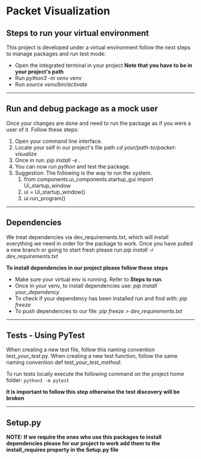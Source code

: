 # Packet Visualization

## Steps to run your virtual environment
This project is developed under a virtual environment follow the next steps to manage packages and run test mode:
- Open the integrated terminal in your project **Note that you have to be in your project's path**
- Run *python3 -m venv venv*
- Run *source venv/bin/activate*
***
## Run and debug package as a mock user
Once your changes are done and need to run the package as if you were a user of it. 
Follow these steps:
1. Open your command line interface.
2. Locate your self in our project's file path *cd your/path-to/packet-visualize*
3. Once in run: *pip install -e .*
4. You can now run *python* and test the package. 
5. Suggestion: The following is the way to run the system.
   1. from components.ui_components.startup_gui import Ui_startup_window
   2. ui = Ui_startup_window()
   3. ui.run_program()
***
## Dependencies
We treat dependencies via dev_requirements.txt, which will install everything we need in order for the package to work.
Once you have pulled a new branch or going to start fresh please run *pip install -r dev_requirements.txt*

**To install dependencies in our project please follow these steps**
- Make sure your virtual env is running. Refer to **Steps to run**.
- Once in your venv, to install dependencies use: *pip install your_dependency*
- To check if your dependency has been installed run and find with: *pip freeze*
- To push dependencies to our file: *pip freeze > dev_requirements.txt*
***
## Tests - Using PyTest
When creating a new test file, follow this naming convention test_*your_test*.py.
When creating a new test function, follow the same naming convention def test_*your_test_method*:

To run tests locally execute the following command on the project home folder: 
`python3 -m pytest`

**It is important to follow this step otherwise the test discovery will be broken**
***
## Setup.py
**NOTE: If we require the ones who use this packages to install dependencies please for our project to work add them to the install_requires property in the Setup.py file** 
